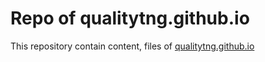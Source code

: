 # Repo of qualitytng.github.io

This repository contain content, files of [qualitytng.github.io](qualitytng.github.io)
